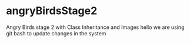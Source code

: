 # angryBirdsStage2
Angry Birds stage 2 with Class Inheritance and Images
hello 
we are using git bash to update changes in the system